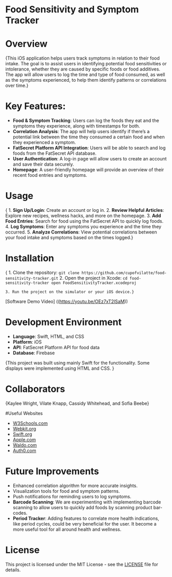 # Food Sensitivity and Symptom Tracker

# Overview
{This iOS application helps users track symptoms in relation to their food intake. The goal is to assist users in identifying potential food sensitivities or intolerance, whether they are caused by specific foods or food additives. The app will allow users to log the time and type of food consumed, as well as the symptoms experienced, to help them identify patterns or correlations over time.}

# Key Features:
- **Food & Symptom Tracking**: Users can log the foods they eat and the symptoms they experience, along with timestamps for both.
- **Correlation Analysis**: The app will help users identify if there’s a potential link between the time they consumed a certain food and when they experienced a symptom.
- **FatSecret Platform API Integration**: Users will be able to search and log foods from the FatSecret API database.
- **User Authentication**: A log-in page will allow users to create an account and save their data securely.
- **Homepage**: A user-friendly homepage will provide an overview of their recent food entries and symptoms.

# Usage
{   1. **Sign Up/Login**: Create an account or log in.
    2. **Review Helpful Articles**: Explore new recipes, wellness hacks, and more on the homepage.
    3. **Add Food Entries**: Search for food using the FatSecret API to quickly log foods.
    4. **Log Symptoms**: Enter any symptoms you experience and the time they occurred.
    5. **Analyze Correlations**: View potential correlations between your food intake and symptoms based on the times logged.}

# Installation
{   1. Clone the repository:
    ```
    git clone https://github.com/cupofvilatte/food-sensitivity-tracker.git
    ```
    2. Open the project in Xcode:
    ```
    cd food-sensitivity-tracker
    open FoodSensitivityTracker.xcodeproj
    ```

    3. Run the project on the simulator or your iOS device.}



[Software Demo Video] ((https://youtu.be/OEz7xT2lSaM))

# Development Environment
- **Language**: Swift, HTML, and CSS
- **Platform**: iOS
- **API**: FatSecret Platform API for food data
- **Database**: Firebase

{This project was built using mainly Swift for the functionality. Some displays were implemented using HTML and CSS. }

# Collaborators

{Kaylee Wright, Vilate Knapp, Cassidy Whitehead, and Sofia Beebe}

#Useful Websites
* [W3Schools.com](https://www.w3schools.com/html/default.asp)
* [Webkit.org](https://webkit.org)
* [Swift.org](https://www.swift.org)
* [Apple.com](https://developer.apple.com/xcode/)
* [Waldo.com](https://www.waldo.com/blog/swift-struct)
* [Auth0.com](https://auth0.com/blog/get-started-ios-authentication-swift-uikit/)



# Future Improvements
* Enhanced correlation algorithm for more accurate insights.
* Visualization tools for food and symptom patterns.
* Push notifications for reminding users to log symptoms.
* **Barcode Scanning**: We are experimenting with implementing barcode scanning to allow users to quickly add foods by scanning product bar-codes.
* **Period Tracker**: Adding features to correlate more health indications, like period cycles, could be very beneficial for the user. It become a more useful tool for all around health and wellness.

# License
This project is licensed under the MIT License - see the [LICENSE](LICENSE) file for details.

